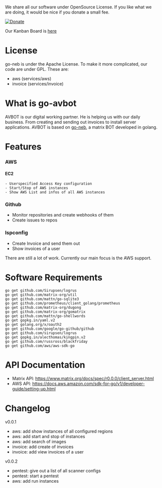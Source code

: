 
We share all our software under OpenSource License. If you like what we are doing, it would be nice if you donate a small fee. 

[![Donate](https://liberapay.com/assets/widgets/donate.svg)](https://liberapay.com/AVENTER/donate)

Our Kanban Board is [here](https://wekan.aventer.biz/b/XePZjKD4mK3eFY8MS/go-avbot)

# License
go-neb is under the Apache License. To make it more complicated, our code are under GPL. These are:
- aws (services/aws)
- invoice (services/invoice)


# What is go-avbot

AVBOT is our digital working partner. He is helping us with our daily business. From creating and sending out invoices to install server applications. AVBOT is based on [go-neb](https://github.com/matrix-org/go-neb), a matrix BOT developed in golang. 

# Features

### AWS
  #### EC2
    - Userspecified Access Key configuration
    - Start/Stop of AWS instances
    - Show AWS List and infos of all AWS instances

### Github
- Monitor repositories and create webhooks of them
- Create issues to repos

### Ispconfig
- Create Invoice and send them out
- Show invoices of a user

There are still a lot of work. Currently our main focus is the AWS support.

# Software Requirements

```
go get github.com/Sirupsen/logrus 
go get github.com/matrix-org/util
go get github.com/mattn/go-sqlite3
go get github.com/prometheus/client_golang/prometheus
go get github.com/matrix-org/dugong
go get github.com/matrix-org/gomatrix
go get github.com/mattn/go-shellwords
go get gopkg.in/yaml.v2
go get golang.org/x/oauth2
go get github.com/google/go-github/github
go get github.com/sirupsen/logrus
go get gopkg.in/alecthomas/kingpin.v2
go get github.com/russross/blackfriday
go get github.com/aws/aws-sdk-go
```

# API Documentation

- Matrix API: https://www.matrix.org/docs/spec/r0.0.0/client_server.html
- AWS API: https://docs.aws.amazon.com/sdk-for-go/v1/developer-guide/setting-up.html

# Changelog

v0.0.1
- aws: add show instances of all configured regions
- aws: add start and stop of instances
- aws: add search of images
- invoice: add create of invoices
- invoice: add view invoices of a user

v0.0.2
- pentest: give out a list of all scanner configs
- pentest: start a pentest
- aws: add run instances